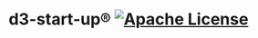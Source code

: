 # d3-start-up® [![Apache License](https://img.shields.io/badge/license-MIT-blue.svg)](https://github.com/iamprabhat/d3-start-up/blob/master/LICENSE)
